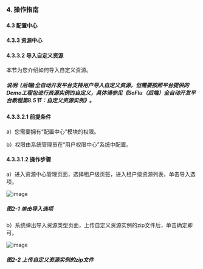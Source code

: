 ### 4. 操作指南

#### 4.3 配置中心

#### 4.3.3 资源中心

#### 4.3.3.2 导入自定义资源

本节为您介绍如何导入自定义资源。

##### 说明: (后端)全自动开发平台支持用户导入自定义资源，但需要按照平台提供的Demo工程包进行资源实例的自定义，具体请参见《SoFlu（后端）全自动开发平台教程第8.5节：自定义资源实例》。

#### 4.3.3.2.1 前提条件

a）您需要拥有“配置中心”模块的权限。

b）权限由系统管理员在“用户权限中心”系统中配置。

#### 4.3.3.1.2 操作步骤

a）进入资源中心管理页面，选择租户级页签，进入租户级资源列表，单击导入选项。

![image](https://user-images.githubusercontent.com/79617492/196904448-9a05b3d3-c9aa-492a-b18a-ea769e4318f2.png)

##### 图2-1 单击导入选项

b）系统弹出导入资源类型页面，上传自定义资源实例的zip文件后，单击确定即可。

![image](https://user-images.githubusercontent.com/79617492/196904474-a8fb72e5-73e9-46f4-ba4e-aa5b51a54e0d.png)

##### 图2-2 上传自定义资源实例的zip文件
